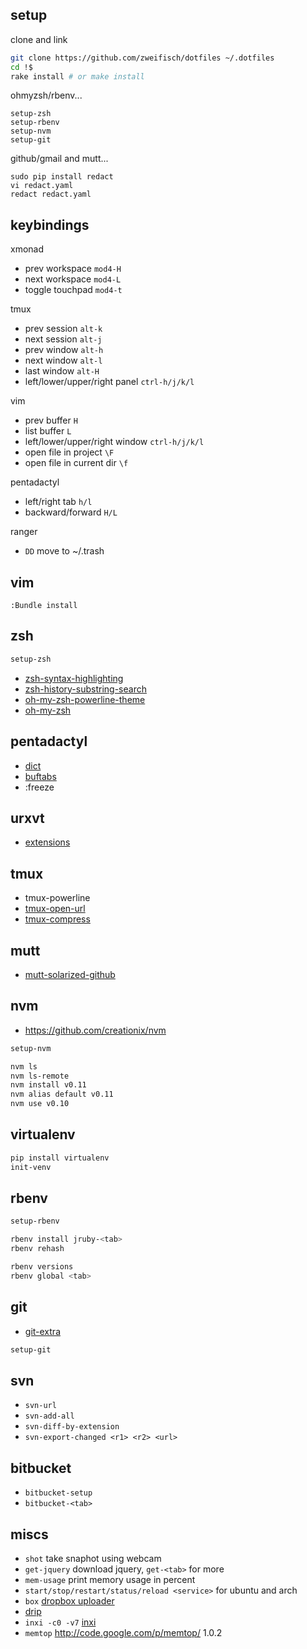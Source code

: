 ## setup

clone and link

```sh
git clone https://github.com/zweifisch/dotfiles ~/.dotfiles
cd !$
rake install # or make install
```

ohmyzsh/rbenv...

```
setup-zsh
setup-rbenv
setup-nvm
setup-git
```

github/gmail and mutt...

```
sudo pip install redact
vi redact.yaml
redact redact.yaml
```

## keybindings

xmonad

* prev workspace `mod4-H`
* next workspace `mod4-L`
* toggle touchpad `mod4-t`

tmux

* prev session `alt-k`
* next session `alt-j`
* prev window `alt-h`
* next window `alt-l`
* last window `alt-H`
* left/lower/upper/right panel `ctrl-h/j/k/l`

vim

* prev buffer `H`
* list buffer `L`
* left/lower/upper/right window `ctrl-h/j/k/l`
* open file in project `\F`
* open file in current dir `\f`

pentadactyl

* left/right tab `h/l`
* backward/forward `H/L`

ranger

* `DD` move to ~/.trash

## vim

```
:Bundle install
```

## zsh

```sh
setup-zsh
```

* [zsh-syntax-highlighting](https://github.com/zsh-users/zsh-syntax-highlighting)
* [zsh-history-substring-search](https://github.com/zsh-users/zsh-history-substring-search)
* [oh-my-zsh-powerline-theme](https://github.com/jeremyFreeAgent/oh-my-zsh-powerline-theme)
* [oh-my-zsh](https://github.com/robbyrussell/oh-my-zsh)

## pentadactyl

* [dict](https://github.com/grassofhust/dict.js)
* [buftabs](https://github.com/grassofhust/buftabs)
* :freeze

## urxvt

* [extensions](https://github.com/muennich/urxvt-perls)

## tmux

* tmux-powerline
* [tmux-open-url](http://chneukirchen.org/dotfiles/bin/tmux-open-url)
* [tmux-compress](https://github.com/chneukirchen/tools/)

## mutt

* [mutt-solarized-github](https://github.com/altercation/mutt-colors-solarized)

## nvm

* https://github.com/creationix/nvm

```sh
setup-nvm
```

```sh
nvm ls
nvm ls-remote
nvm install v0.11
nvm alias default v0.11
nvm use v0.10
```

## virtualenv

```sh
pip install virtualenv
init-venv
```

## rbenv

```sh
setup-rbenv
```

```sh
rbenv install jruby-<tab>
rbenv rehash

rbenv versions
rbenv global <tab>
```

## git

* [git-extra](https://github.com/visionmedia/git-extras)

```sh
setup-git
```

## svn

* `svn-url`
* `svn-add-all`
* `svn-diff-by-extension`
* `svn-export-changed <r1> <r2> <url>`

## bitbucket

* `bitbucket-setup`
* `bitbucket-<tab>`

## miscs

* `shot` take snaphot using webcam
* `get-jquery` download jquery, `get-<tab>` for more
* `mem-usage` print memory usage in percent
* `start/stop/restart/status/reload <service>` for ubuntu and arch
* `box` [dropbox uploader](https://github.com/andreafabrizi/Dropbox-Uploader)
* [drip](https://github.com/flatland/drip)
* `inxi -c0 -v7` [inxi](https://inxi.googlecode.com/svn/trunk/inxi)
* `memtop` http://code.google.com/p/memtop/ 1.0.2 
